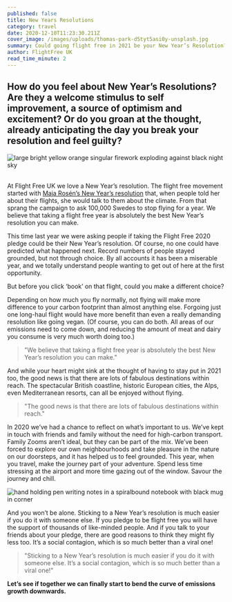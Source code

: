 ```yaml
---
published: false
title: New Years Resolutions
category: travel
date: 2020-12-10T11:23:30.211Z
cover_image: /images/uploads/thomas-park-d5tyt5asi0y-unsplash.jpg
summary: Could going flight free in 2021 be your New Year’s Resolution?
author: FlightFree UK
read_time_minute: 2
---
```

## How do you feel about New Year’s Resolutions? Are they a welcome stimulus to self improvement, a source of optimism and excitement? Or do you groan at the thought, already anticipating the day you break your resolution and feel guilty?

![large bright yellow orange singular firework exploding against black night sky](/images/uploads/thomas-park-d5tyt5asi0y-unsplash.jpg "﻿ Cover photo credit: Thomas Park on Unsplash")

\
At Flight Free UK we love a New Year’s resolution. The flight free movement started with [Maja Rosén’s New Year’s resolution](https://flightfree.co.uk/post/the-best-new-years-resolution-ever/) that, when people told her about their flights, she would talk to them about the climate. From that sprang the campaign to ask 100,000
Swedes to stop flying for a year. We believe that taking a flight free year is
absolutely the best New Year’s resolution you can make.

This time last year we were asking people if taking the Flight Free 2020 pledge
could be their New Year’s resolution. Of course, no one could have predicted
what happened next. Record numbers of people stayed grounded, but not
through choice. By all accounts it has been a miserable year, and we totally
understand people wanting to get out of here at the first opportunity.

But before you click ‘book’ on that flight, could you make a different choice?

Depending on how much you fly normally, not flying will make more difference
to your carbon footprint than almost anything else. Forgoing just one long-haul
flight would have more benefit than even a really demanding resolution like
going vegan. (Of course, you can do both. All areas of our emissions need to come
down, and reducing the amount of meat and dairy you consume is very much
worth doing too.)

> "We believe that taking a flight free year is absolutely the best New Year’s resolution you can make."

And while your heart might sink at the thought of having to stay put in 2021 too,
the good news is that there are lots of fabulous destinations within reach. The
spectacular British coastline, historic European cities, the Alps, even
Mediterranean resorts, can all be enjoyed without flying.

> "The good news is that there are lots of fabulous destinations within reach."

In 2020 we’ve had a chance to reflect on what’s important to us. We’ve kept in
touch with friends and family without the need for high-carbon transport. Family
Zooms aren’t ideal, but they can be part of the mix. We’ve been forced to explore
our own neighbourhoods and take pleasure in the nature on our doorsteps, and
it has helped us to feel grounded. This year, when you travel, make the journey
part of your adventure. Spend less time stressing at the airport and more time
gazing out of the window. Savour the journey and chill.

![hand holding pen writing notes in a spiralbound notebook with black mug in corner](/images/uploads/new-year-resolution.jpg "Photo by fotografierende on Unsplash")

And you won’t be alone. Sticking to a New Year’s resolution is much easier if you
do it with someone else. If you pledge to be flight free you will have the support
of thousands of like-minded people. And if you talk to your friends about your
pledge, there are good reasons to think they might fly less too. It’s a social
contagion, which is so much better than a viral one! 

> "Sticking to a New Year’s resolution is much easier if you
> do it with someone else. It’s a social contagion, which is so much better than a viral one!"

**Let’s see if together we can finally start to bend the curve of emissions growth downwards.**